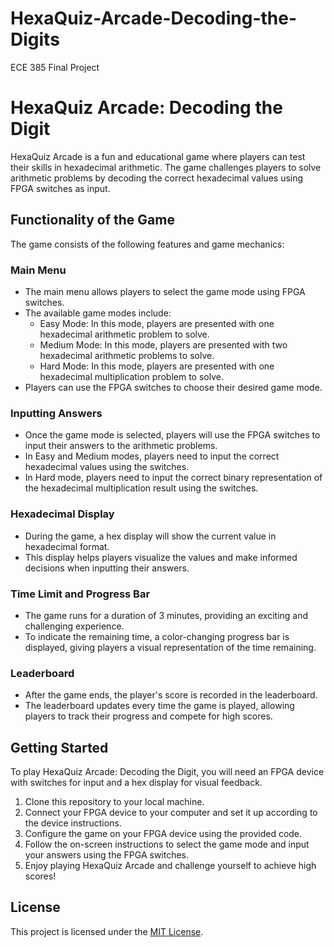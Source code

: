 # HexaQuiz-Arcade-Decoding-the-Digits
ECE 385 Final Project
# HexaQuiz Arcade: Decoding the Digit

HexaQuiz Arcade is a fun and educational game where players can test their skills in hexadecimal arithmetic. The game challenges players to solve arithmetic problems by decoding the correct hexadecimal values using FPGA switches as input.

## Functionality of the Game

The game consists of the following features and game mechanics:

### Main Menu

- The main menu allows players to select the game mode using FPGA switches.
- The available game modes include:
  - Easy Mode: In this mode, players are presented with one hexadecimal arithmetic problem to solve.
  - Medium Mode: In this mode, players are presented with two hexadecimal arithmetic problems to solve.
  - Hard Mode: In this mode, players are presented with one hexadecimal multiplication problem to solve.
- Players can use the FPGA switches to choose their desired game mode.

### Inputting Answers

- Once the game mode is selected, players will use the FPGA switches to input their answers to the arithmetic problems.
- In Easy and Medium modes, players need to input the correct hexadecimal values using the switches.
- In Hard mode, players need to input the correct binary representation of the hexadecimal multiplication result using the switches.

### Hexadecimal Display

- During the game, a hex display will show the current value in hexadecimal format.
- This display helps players visualize the values and make informed decisions when inputting their answers.

### Time Limit and Progress Bar

- The game runs for a duration of 3 minutes, providing an exciting and challenging experience.
- To indicate the remaining time, a color-changing progress bar is displayed, giving players a visual representation of the time remaining.

### Leaderboard

- After the game ends, the player's score is recorded in the leaderboard.
- The leaderboard updates every time the game is played, allowing players to track their progress and compete for high scores.

## Getting Started

To play HexaQuiz Arcade: Decoding the Digit, you will need an FPGA device with switches for input and a hex display for visual feedback.

1. Clone this repository to your local machine.
2. Connect your FPGA device to your computer and set it up according to the device instructions.
3. Configure the game on your FPGA device using the provided code.
4. Follow the on-screen instructions to select the game mode and input your answers using the FPGA switches.
5. Enjoy playing HexaQuiz Arcade and challenge yourself to achieve high scores!

## License

This project is licensed under the [MIT License](LICENSE).

